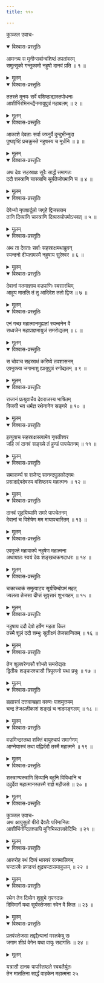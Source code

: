 ```yaml
---
title: ११०

---
```

कुञ्जल उवाच-  

<details open><summary>विश्वास-प्रस्तुतिः</summary>

आमन्त्र्य स मुनीन्सर्वान्वशिष्ठं तपतांवरम्  
समुत्सुको गन्तुकामो नहुषो दानवं प्रति ॥ १ ॥
</details>

<details><summary>मूलम्</summary>

आमन्त्र्य स मुनीन्सर्वान्वशिष्ठं तपतांवरम्  
समुत्सुको गन्तुकामो नहुषो दानवं प्रति ॥ १ ॥
</details>



<details open><summary>विश्वास-प्रस्तुतिः</summary>

ततस्ते मुनयः सर्वे वशिष्ठाद्यास्तपोधनाः  
आशीर्भिरभिनन्द्यैनमायुपुत्रं महाबलम् ॥ २ ॥
</details>

<details><summary>मूलम्</summary>

ततस्ते मुनयः सर्वे वशिष्ठाद्यास्तपोधनाः  
आशीर्भिरभिनन्द्यैनमायुपुत्रं महाबलम् ॥ २ ॥
</details>



<details open><summary>विश्वास-प्रस्तुतिः</summary>

आकाशे देवताः सर्वा जघ्नुर्वै दुन्दुभीन्मुदा  
पुष्पवृष्टिं प्रचक्रुस्ते नहुषस्य च मूर्धनि ॥ ३ ॥
</details>

<details><summary>मूलम्</summary>

आकाशे देवताः सर्वा जघ्नुर्वै दुन्दुभीन्मुदा  
पुष्पवृष्टिं प्रचक्रुस्ते नहुषस्य च मूर्धनि ॥ ३ ॥
</details>



<details open><summary>विश्वास-प्रस्तुतिः</summary>

अथ देवः सहस्राक्षः सुरैः सार्द्धं समागतः  
ददौ शस्त्राणि चास्त्राणि सूर्यतेजोपमानि च ॥ ४ ॥
</details>

<details><summary>मूलम्</summary>

अथ देवः सहस्राक्षः सुरैः सार्द्धं समागतः  
ददौ शस्त्राणि चास्त्राणि सूर्यतेजोपमानि च ॥ ४ ॥
</details>



<details open><summary>विश्वास-प्रस्तुतिः</summary>

देवेभ्यो नृपशार्दूलो जगृहे द्विजसत्तम  
तानि दिव्यानि चास्त्राणि दिव्यरूपोपमोऽभवत् ॥ ५ ॥
</details>

<details><summary>मूलम्</summary>

देवेभ्यो नृपशार्दूलो जगृहे द्विजसत्तम  
तानि दिव्यानि चास्त्राणि दिव्यरूपोपमोऽभवत् ॥ ५ ॥
</details>



<details open><summary>विश्वास-प्रस्तुतिः</summary>

अथ ता देवताः सर्वाः सहस्राक्षमथाब्रुवन्  
स्यन्दनो दीयतामस्मै नहुषाय सुरेश्वर ॥ ६ ॥
</details>

<details><summary>मूलम्</summary>

अथ ता देवताः सर्वाः सहस्राक्षमथाब्रुवन्  
स्यन्दनो दीयतामस्मै नहुषाय सुरेश्वर ॥ ६ ॥
</details>



<details open><summary>विश्वास-प्रस्तुतिः</summary>

देवानां मतमाज्ञाय वज्रपाणिः स्वसारथिम्  
आहूय मातलि तं तु आदिदेश ततो द्विज ॥ ७ ॥
</details>

<details><summary>मूलम्</summary>

देवानां मतमाज्ञाय वज्रपाणिः स्वसारथिम्  
आहूय मातलि तं तु आदिदेश ततो द्विज ॥ ७ ॥
</details>



<details open><summary>विश्वास-प्रस्तुतिः</summary>

एनं गच्छ महात्मानमुह्यतां स्यन्दनेन वै  
सध्वजेन महाप्राज्ञमायुजं समरोद्यतम् ॥ ८ ॥
</details>

<details><summary>मूलम्</summary>

एनं गच्छ महात्मानमुह्यतां स्यन्दनेन वै  
सध्वजेन महाप्राज्ञमायुजं समरोद्यतम् ॥ ८ ॥
</details>



<details open><summary>विश्वास-प्रस्तुतिः</summary>

स चोवाच सहस्राक्षं करिष्ये तवशासनम्  
एवमुक्त्वा जगामाशु ह्यायुपुत्रं रणोद्यतम् ॥ ९ ॥
</details>

<details><summary>मूलम्</summary>

स चोवाच सहस्राक्षं करिष्ये तवशासनम्  
एवमुक्त्वा जगामाशु ह्यायुपुत्रं रणोद्यतम् ॥ ९ ॥
</details>



<details open><summary>विश्वास-प्रस्तुतिः</summary>

राजानं प्रत्युवाचैव देवराजस्य भाषितम्  
विजयी भव धर्मज्ञ रथेनानेन सङ्गरे ॥ १० ॥
</details>

<details><summary>मूलम्</summary>

राजानं प्रत्युवाचैव देवराजस्य भाषितम्  
विजयी भव धर्मज्ञ रथेनानेन सङ्गरे ॥ १० ॥
</details>



<details open><summary>विश्वास-प्रस्तुतिः</summary>

इत्युवाच सहस्राक्षस्त्वामेव नृपतीश्वर  
जहि त्वं दानवं सङ्ख्ये तं हुण्डं पापचेतनम् ॥ ११ ॥
</details>

<details><summary>मूलम्</summary>

इत्युवाच सहस्राक्षस्त्वामेव नृपतीश्वर  
जहि त्वं दानवं सङ्ख्ये तं हुण्डं पापचेतनम् ॥ ११ ॥
</details>



<details open><summary>विश्वास-प्रस्तुतिः</summary>

समाकर्ण्य स राजेन्द्र सानन्दपुलकोद्गमः  
प्रसादाद्देवदेवस्य वशिष्ठस्य महात्मनः ॥ १२ ॥
</details>

<details><summary>मूलम्</summary>

समाकर्ण्य स राजेन्द्र सानन्दपुलकोद्गमः  
प्रसादाद्देवदेवस्य वशिष्ठस्य महात्मनः ॥ १२ ॥
</details>



<details open><summary>विश्वास-प्रस्तुतिः</summary>

दानवं सूदयिष्यामि समरे पापचेतनम्  
देवानां च विशेषेण मम मायापचारितम् ॥ १३ ॥
</details>

<details><summary>मूलम्</summary>

दानवं सूदयिष्यामि समरे पापचेतनम्  
देवानां च विशेषेण मम मायापचारितम् ॥ १३ ॥
</details>



<details open><summary>विश्वास-प्रस्तुतिः</summary>

एवमुक्ते महावाक्ये नहुषेण महात्मना  
अथायातः स्वयं देवः शङ्खचक्रगदाधरः ॥ १४ ॥
</details>

<details><summary>मूलम्</summary>

एवमुक्ते महावाक्ये नहुषेण महात्मना  
अथायातः स्वयं देवः शङ्खचक्रगदाधरः ॥ १४ ॥
</details>



<details open><summary>विश्वास-प्रस्तुतिः</summary>

चक्राच्चक्रं समुत्पाट्य सूर्यबिम्बोपमं महत्  
ज्वलता तेजसा दीप्तं सुवृत्तारं शुभावहम् ॥ १५ ॥
</details>

<details><summary>मूलम्</summary>

चक्राच्चक्रं समुत्पाट्य सूर्यबिम्बोपमं महत्  
ज्वलता तेजसा दीप्तं सुवृत्तारं शुभावहम् ॥ १५ ॥
</details>



<details open><summary>विश्वास-प्रस्तुतिः</summary>

नहुषाय ददौ देवो हर्षेण महता किल  
तस्मै शूलं ददौ शम्भुः सुतीक्ष्णं तेजसान्वितम् ॥ १६ ॥
</details>

<details><summary>मूलम्</summary>

नहुषाय ददौ देवो हर्षेण महता किल  
तस्मै शूलं ददौ शम्भुः सुतीक्ष्णं तेजसान्वितम् ॥ १६ ॥
</details>



<details open><summary>विश्वास-प्रस्तुतिः</summary>

तेन शूलवरेणासौ शोभते समरोद्यतः  
द्वितीयः शङ्करश्चासौ त्रिपुरघ्नो यथा प्रभुः ॥ १७ ॥
</details>

<details><summary>मूलम्</summary>

तेन शूलवरेणासौ शोभते समरोद्यतः  
द्वितीयः शङ्करश्चासौ त्रिपुरघ्नो यथा प्रभुः ॥ १७ ॥
</details>



<details open><summary>विश्वास-प्रस्तुतिः</summary>

ब्रह्मास्त्रं दत्तवान्ब्रह्मा वरुणः पाशमुत्तमम्  
चन्द्र तेजःप्रतीकाशं शङ्खं च नादमङ्गलम् ॥ १८ ॥
</details>

<details><summary>मूलम्</summary>

ब्रह्मास्त्रं दत्तवान्ब्रह्मा वरुणः पाशमुत्तमम्  
चन्द्र तेजःप्रतीकाशं शङ्खं च नादमङ्गलम् ॥ १८ ॥
</details>



<details open><summary>विश्वास-प्रस्तुतिः</summary>

वज्रमिन्द्रस्तथा शक्तिं वायुश्चापं समार्गणम्  
आग्नेयास्त्रं तथा वह्निर्ददौ तस्मै महात्मने ॥ १९ ॥
</details>

<details><summary>मूलम्</summary>

वज्रमिन्द्रस्तथा शक्तिं वायुश्चापं समार्गणम्  
आग्नेयास्त्रं तथा वह्निर्ददौ तस्मै महात्मने ॥ १९ ॥
</details>



<details open><summary>विश्वास-प्रस्तुतिः</summary>

शस्त्राण्यस्त्राणि दिव्यानि बहूनि विविधानि च  
ददुर्देवा महात्मानस्तस्मै राज्ञे महौजसे ॥ २० ॥
</details>

<details><summary>मूलम्</summary>

शस्त्राण्यस्त्राणि दिव्यानि बहूनि विविधानि च  
ददुर्देवा महात्मानस्तस्मै राज्ञे महौजसे ॥ २० ॥
</details>



<details open><summary>विश्वास-प्रस्तुतिः</summary>

कुञ्जल उवाच-  
अथ आयुसुतो वीरो दैवतैः परिमानितः  
आशीर्भिर्नन्दितश्चापि मुनिभिस्तत्त्ववेदिभिः ॥ २१ ॥
</details>

<details><summary>मूलम्</summary>

कुञ्जल उवाच-  
अथ आयुसुतो वीरो दैवतैः परिमानितः  
आशीर्भिर्नन्दितश्चापि मुनिभिस्तत्त्ववेदिभिः ॥ २१ ॥
</details>



<details open><summary>विश्वास-प्रस्तुतिः</summary>

आरुरोह रथं दिव्यं भास्वरं रत्नमालिनम्  
घण्टारवैः प्रणदन्तं क्षुद्रघण्टासमाकुलम् ॥ २२ ॥
</details>

<details><summary>मूलम्</summary>

आरुरोह रथं दिव्यं भास्वरं रत्नमालिनम्  
घण्टारवैः प्रणदन्तं क्षुद्रघण्टासमाकुलम् ॥ २२ ॥
</details>



<details open><summary>विश्वास-प्रस्तुतिः</summary>

रथेन तेन दिव्येन शुशुभे नृपनदन्नः  
दिविमार्गे यथा सूर्यस्तेजसा स्वेन वै किल ॥ २३ ॥
</details>

<details><summary>मूलम्</summary>

रथेन तेन दिव्येन शुशुभे नृपनदन्नः  
दिविमार्गे यथा सूर्यस्तेजसा स्वेन वै किल ॥ २३ ॥
</details>



<details open><summary>विश्वास-प्रस्तुतिः</summary>

प्रतपंस्तेजसा तद्वद्दैत्यानां मस्तकेषु सः  
जगाम शीघ्रं वेगेन यथा वायुः सदागतिः ॥ २४ ॥
</details>

<details><summary>मूलम्</summary>

प्रतपंस्तेजसा तद्वद्दैत्यानां मस्तकेषु सः  
जगाम शीघ्रं वेगेन यथा वायुः सदागतिः ॥ २४ ॥
</details>


यत्रासौ दानवः पापस्तिष्ठते स्वबलैर्युतः  
तेन मातलिना सार्द्धं वाहकेन महात्मना २५